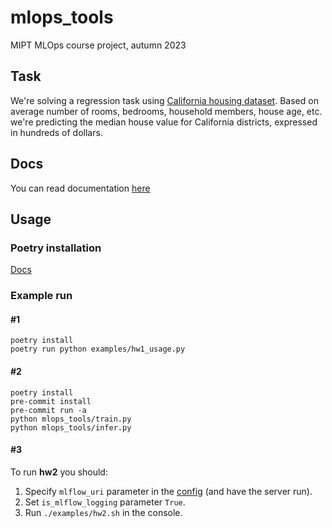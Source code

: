 # mlops_tools

MIPT MLOps course project, autumn 2023

## Task

We're solving a regression task using
[California housing dataset](https://scikit-learn.org/stable/datasets/real_world.html#california-housing-dataset).
Based on average number of rooms, bedrooms, household members, house age, etc.
we're predicting the median house value for California districts, expressed in
hundreds of dollars.

## Docs

You can read documentation
[here](https://github.com/destitutiones/mlops_tools/blob/main/docs/v0.0.1/index.md)

## Usage

### Poetry installation

[Docs](https://python-poetry.org/docs/#installation)

### Example run

#### #1

```
poetry install
poetry run python examples/hw1_usage.py
```

#### #2

```
poetry install
pre-commit install
pre-commit run -a
python mlops_tools/train.py
python mlops_tools/infer.py
```

#### #3

To run **hw2** you should:

1. Specify `mlflow_uri` parameter in the
   [config](https://github.com/destitutiones/mlops-tools/blob/main/configs/config.yaml)
   (and have the server run).
2. Set `is_mlflow_logging` parameter `True`.
3. Run `./examples/hw2.sh` in the console.
